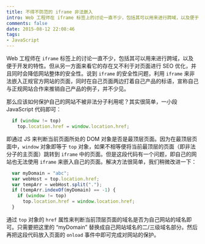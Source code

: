 ```yaml
---
title: 不得不防范的 iframe 非法嵌入
intro: Web 工程师在 iframe 标签上的讨论一直不少，包括其可以用来进行跨域，以及便于开发的特性。但从另一方面来看它的存在又不利于对页面进行 SEO 优化，并且同时会降低网站整体的安全性。说到 iframe 的安全性问题，利用 iframe 来非法嵌入正规官方网站的页面，同时在自己页面两边打着自己产品的标语，宣称自己与正规网站合作来推销自己产品的例子，并不少见。
comments: false
date: 2015-08-12 22:08:46
tags:
- JavaScript
---
```


Web 工程师在 `iframe` 标签上的讨论一直不少，包括其可以用来进行跨域，以及便于开发的特性。但从另一方面来看它的存在又不利于对页面进行 SEO 优化，并且同时会降低网站整体的安全性。说到 `iframe` 的安全性问题，利用 `iframe` 来非法嵌入正规官方网站的页面，同时在自己页面两边打着自己产品的标语，宣称自己与正规网站合作来推销自己产品的例子，并不少见。

那么应该如何保护自己的网站不被非法分子利用呢？其实很简单，一小段 JavaScript 代码即可：

```javascript
  if (window != top)
    top.location.href = window.location.href; 
```

即通过 JS 来判断当前页面所处的 DOM 对象是否是最顶层页面。因为在最顶层页面中，`window` 对象即等于 `top` 对象，如果不相等便将当前最顶层的页面（即非法分子的主页面）跳转到 `iframe` 中的页面。但是这段代码有一个问题，即自己的网站也无法使用 `iframe` 来嵌入自己的页面。解决方法很简单，我们稍微改进一下：
```javascript
  var myDomain = "abc";
  var webHost = top.location.href;
  var tempArr = webHost.split(".");
  if (tempArr.indexOf(myDomain) == -1) {
    if (window != top)
      top.location.href = window.location.href;
  }
```

通过 `top` 对象的 `href` 属性来判断当前顶层页面的域名是否为自己网站的域名即可。只需要把这里的 “myDomain” 替换成自己网站域名的二/三级域名部分。然后再把这段代码放入页面的 `onload` 事件中即可完成对网站的保护。
